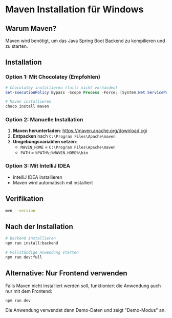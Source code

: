 # Maven Installation für Windows

## Warum Maven?
Maven wird benötigt, um das Java Spring Boot Backend zu kompilieren und zu starten.

## Installation

### Option 1: Mit Chocolatey (Empfohlen)
```powershell
# Chocolatey installieren (falls nicht vorhanden)
Set-ExecutionPolicy Bypass -Scope Process -Force; [System.Net.ServicePointManager]::SecurityProtocol = [System.Net.ServicePointManager]::SecurityProtocol -bor 3072; iex ((New-Object System.Net.WebClient).DownloadString('https://community.chocolatey.org/install.ps1'))

# Maven installieren
choco install maven
```

### Option 2: Manuelle Installation
1. **Maven herunterladen**: https://maven.apache.org/download.cgi
2. **Entpacken** nach `C:\Program Files\Apache\maven`
3. **Umgebungsvariablen setzen**:
   - `MAVEN_HOME` = `C:\Program Files\Apache\maven`
   - `PATH` = `%PATH%;%MAVEN_HOME%\bin`

### Option 3: Mit IntelliJ IDEA
- IntelliJ IDEA installieren
- Maven wird automatisch mit installiert

## Verifikation
```bash
mvn --version
```

## Nach der Installation
```bash
# Backend installieren
npm run install:backend

# Vollständige Anwendung starten
npm run dev:full
```

## Alternative: Nur Frontend verwenden
Falls Maven nicht installiert werden soll, funktioniert die Anwendung auch nur mit dem Frontend:

```bash
npm run dev
```

Die Anwendung verwendet dann Demo-Daten und zeigt "Demo-Modus" an.
